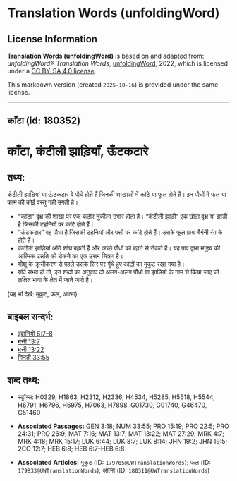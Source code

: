 # Translation Words (unfoldingWord)

## License Information

**Translation Words (unfoldingWord)** is based on and adapted from: _unfoldingWord® Translation Words_, [unfoldingWord](https://unfoldingword.org/utw), 2022, which is licensed under a [CC BY-SA 4.0 license](https://creativecommons.org/licenses/by-sa/4.0/legalcode.en).

This markdown version (created `2025-10-16`) is provided under the same license.



--------------------------------

## काँटा (id: 180352)

काँटा, कंटीली झाड़ियाँ, ऊँटकटारे
===============================

तथ्य:
-----

कंटीली झाड़ियां या ऊंटकटार वे पौधे होते हैं जिनकी शाखाओं में कांटे या फूल होते हैं। इन पौधों में फल या काम की कोई वस्तु नहीं उगती है।

* "कांटा" वृक्ष की शाखा पर एक कठोर नुकीला उभार होता है। “कंटीली झाड़ी” एक छोटा वृक्ष या झाड़ी है जिसकी टहनियों पर कांटे होते हैं।
* “ऊंटकटार” वह पौधा है जिसकी टहनियां और पत्तों पर कांटे होते हैं। उसके फूल प्रायः बैगंनी रंग के होते हैं।
* कंटीली झाड़ियां अति शीघ्र बढ़ती हैं और अच्छे पौधों को बढ़ने से रोकते हैं। यह पाप द्वारा मनुष्य की आत्मिक उन्नति को रोकने का एक उत्तम चित्रण है।
* यीशु के क्रूसीकरण से पहले उसके सिर पर गुंथे हुए कांटों का मुकुट रखा गया है।
* यदि संभव हो तो, इन शब्दों का अनुवाद दो अलग\-अलग पौधों या झाड़ियों के नाम से किया जाए जो लक्षित भाषा के क्षेत्र में जाने जाते है।

(यह भी देखें: मुकुट, फल, आत्मा)

बाइबल सन्दर्भ:
--------------

* [इब्रानियों 6:7–8](https://ref.ly/Heb6:7-Heb6:8)
* [मत्ती 13:7](https://ref.ly/Matt13:7)
* [मत्ती 13:22](https://ref.ly/Matt13:22)
* [गिनती 33:55](https://ref.ly/Num33:55)

शब्द तथ्य:
----------

* स्ट्रोंग्स: H0329, H1863, H2312, H2336, H4534, H5285, H5518, H5544, H6791, H6796, H6975, H7063, H7898, G01730, G01740, G46470, G51460

* **Associated Passages:** GEN 3:18; NUM 33:55; PRO 15:19; PRO 22:5; PRO 24:31; PRO 26:9; MAT 7:16; MAT 13:7; MAT 13:22; MAT 27:29; MRK 4:7; MRK 4:18; MRK 15:17; LUK 6:44; LUK 8:7; LUK 8:14; JHN 19:2; JHN 19:5; 2CO 12:7; HEB 6:8; HEB 6:7–HEB 6:8
* **Associated Articles:** मुकुट (ID: `179705@UWTranslationWords`); फल (ID: `179833@UWTranslationWords`); आत्मा (ID: `180311@UWTranslationWords`)

